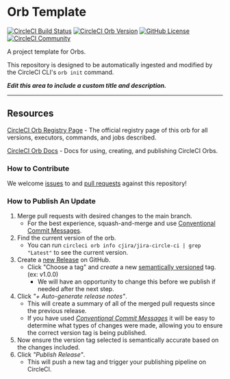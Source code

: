 # Orb Template


[![CircleCI Build Status](https://circleci.com/gh/khoelzelcompass/jira-circle-ci.svg?style=shield "CircleCI Build Status")](https://circleci.com/gh/khoelzelcompass/jira-circle-ci) [![CircleCI Orb Version](https://badges.circleci.com/orbs/cjira/jira-circle-ci.svg)](https://circleci.com/developer/orbs/orb/cjira/jira-circle-ci) [![GitHub License](https://img.shields.io/badge/license-MIT-lightgrey.svg)](https://raw.githubusercontent.com/khoelzelcompass/jira-circle-ci/master/LICENSE) [![CircleCI Community](https://img.shields.io/badge/community-CircleCI%20Discuss-343434.svg)](https://discuss.circleci.com/c/ecosystem/orbs)



A project template for Orbs.

This repository is designed to be automatically ingested and modified by the CircleCI CLI's `orb init` command.

_**Edit this area to include a custom title and description.**_

---

## Resources

[CircleCI Orb Registry Page](https://circleci.com/developer/orbs/orb/cjira/jira-circle-ci) - The official registry page of this orb for all versions, executors, commands, and jobs described.

[CircleCI Orb Docs](https://circleci.com/docs/orb-intro/#section=configuration) - Docs for using, creating, and publishing CircleCI Orbs.

### How to Contribute

We welcome [issues](https://github.com/khoelzelcompass/jira-circle-ci/issues) to and [pull requests](https://github.com/khoelzelcompass/jira-circle-ci/pulls) against this repository!

### How to Publish An Update
1. Merge pull requests with desired changes to the main branch.
    - For the best experience, squash-and-merge and use [Conventional Commit Messages](https://conventionalcommits.org/).
2. Find the current version of the orb.
    - You can run `circleci orb info cjira/jira-circle-ci | grep "Latest"` to see the current version.
3. Create a [new Release](https://github.com/khoelzelcompass/jira-circle-ci/releases/new) on GitHub.
    - Click "Choose a tag" and _create_ a new [semantically versioned](http://semver.org/) tag. (ex: v1.0.0)
      - We will have an opportunity to change this before we publish if needed after the next step.
4.  Click _"+ Auto-generate release notes"_.
    - This will create a summary of all of the merged pull requests since the previous release.
    - If you have used _[Conventional Commit Messages](https://conventionalcommits.org/)_ it will be easy to determine what types of changes were made, allowing you to ensure the correct version tag is being published.
5. Now ensure the version tag selected is semantically accurate based on the changes included.
6. Click _"Publish Release"_.
    - This will push a new tag and trigger your publishing pipeline on CircleCI.